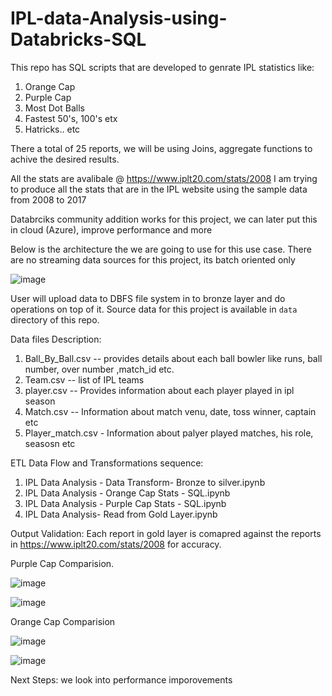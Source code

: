 # IPL-data-Analysis-using-Databricks-SQL

This repo has SQL scripts that are developed to genrate IPL statistics like:
1) Orange Cap
2) Purple Cap
3) Most Dot Balls
4) Fastest 50's, 100's etx
5) Hatricks.. etc

There a total of 25 reports, we will be using Joins, aggregate functions to achive the desired results. 

All the stats are avalibale @ https://www.iplt20.com/stats/2008 I am trying to produce all the stats that are in the IPL website using the sample data from 2008 to 2017

Databrciks community addition works for this project, we can later put this in cloud (Azure), improve performance and more

Below is the architecture the we are going to use for this use case. There are no streaming data sources for this project, its batch oriented only

![image](https://github.com/user-attachments/assets/4b69d057-c52d-43e1-9fd4-5dc373e33ef5)

User will upload data to DBFS file system in to bronze layer and do operations on top of it. Source data for this project is available in `data` directory of this repo.

Data files Description:
1) Ball_By_Ball.csv -- provides details about each ball bowler like runs, ball number, over number ,match_id etc.
2) Team.csv -- list of IPL teams
3) player.csv -- Provides information about each player played in ipl season
4) Match.csv -- Information about match venu, date, toss winner, captain etc
5) Player_match.csv - Information about palyer played matches, his role, seasosn etc

ETL Data Flow and Transformations sequence:
 1) IPL Data Analysis - Data Transform- Bronze to silver.ipynb
 2) IPL Data Analysis - Orange Cap Stats - SQL.ipynb
 3) IPL Data Analysis - Purple Cap Stats - SQL.ipynb
 4) IPL Data Analysis- Read from Gold Layer.ipynb

Output Validation:
Each report in gold layer is comapred against the reports in https://www.iplt20.com/stats/2008 for accuracy.

Purple Cap Comparision.

![image](https://github.com/user-attachments/assets/cae19097-e42e-43c0-aa15-20d59da36ebe)


![image](https://github.com/user-attachments/assets/e32b7452-7054-4453-aadd-bb7a6feb9613)

Orange Cap Comparision

![image](https://github.com/user-attachments/assets/9db84657-bf85-4ad8-bd4b-6640706ada46)

![image](https://github.com/user-attachments/assets/85279344-82bf-49c8-b99c-6371ef419a50)


Next Steps: 
we look into performance imporovements

